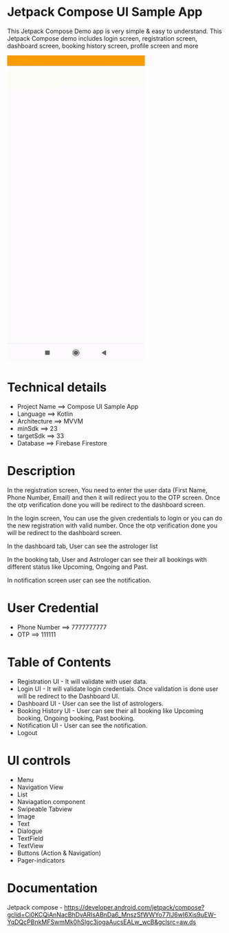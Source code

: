 # Jetpack Compose UI Sample App
This Jetpack Compose Demo app is very simple &amp; easy to understand. This Jetpack Compose demo includes login screen, registration screen, dashboard screen, booking history screen, profile screen and more

![video](/Media/Jetpack_Compose_Android.gif)


# Technical details

- Project Name  ==> Compose UI Sample App
- Language      ==> Kotlin
- Architecture  ==> MVVM
- minSdk        ==> 23
- targetSdk     ==> 33
- Database      ==> Firebase Firestore


# Description  

In the registration screen, You need to enter the user data (First Name, Phone Number, Email) and then it will redirect you to the OTP screen. Once the otp verification done you will be redirect to the dashboard screen.

In the login screen, You can use the given credentials to login or you can do the new registration with valid number. Once the otp verification done you will be redirect to the dashboard screen.

In the dashboard tab, User can see the astrologer list

In the booking tab, User and Astrologer can see their all bookings with different status like Upcoming, Ongoing and Past.

In notification  screen user can see the notification. 


# User Credential

- Phone Number    ==>    7777777777
- OTP             ==>    111111


# Table of Contents

- Registration UI - It will validate with user data.
- Login UI - It will validate login credentials. Once validation is done user will be redirect to the Dashboard UI.
- Dashboard UI - User can see the list of astrologers. 
- Booking History UI - User can see their all booking like Upcoming booking, Ongoing booking, Past booking.
- Notification UI -  User can see the notification.
- Logout


# UI controls 

- Menu
- Navigation View
- List
- Naviagation component
- Swipeable Tabview
- Image 
- Text
- Dialogue
- TextField
- TextView
- Buttons (Action & Navigation)
- Pager-indicators


# Documentation 
Jetpack compose - https://developer.android.com/jetpack/compose?gclid=Cj0KCQiAnNacBhDvARIsABnDa6_MnszSfWWYo77IJ6wI6Xis9uEW-YqDQcPBnkMFSwmMk0hSlgc3jogaAucsEALw_wcB&gclsrc=aw.ds
